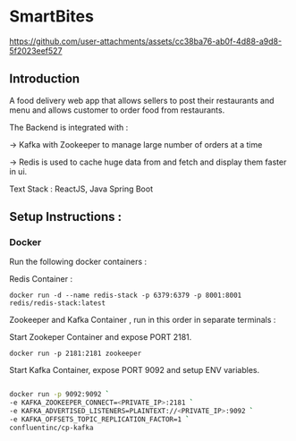 # SmartBites


https://github.com/user-attachments/assets/cc38ba76-ab0f-4d88-a9d8-5f2023eef527



## Introduction

A food delivery web app that allows sellers to post their restaurants and menu and allows customer to order food from restaurants.

The Backend is integrated with : 

-> Kafka with Zookeeper to manage large number of orders at a time

-> Redis is used to cache huge data from and fetch and display them faster in ui.

Text Stack : ReactJS, Java Spring Boot


## Setup Instructions :

### Docker

Run the following docker containers :

Redis Container :

`docker run -d --name redis-stack -p 6379:6379 -p 8001:8001 redis/redis-stack:latest`

Zookeeper and Kafka Container , run in this order in separate terminals :

Start Zookeper Container and expose PORT 2181.

`docker run -p 2181:2181 zookeeper`

Start Kafka Container, expose PORT 9092 and setup ENV variables.

```bash 

docker run -p 9092:9092 `
-e KAFKA_ZOOKEEPER_CONNECT=<PRIVATE_IP>:2181 `
-e KAFKA_ADVERTISED_LISTENERS=PLAINTEXT://<PRIVATE_IP>:9092 `
-e KAFKA_OFFSETS_TOPIC_REPLICATION_FACTOR=1 `
confluentinc/cp-kafka
```






